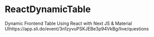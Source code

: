 # ReactDynamicTable
Dynamic Frontend Table Using React with Next JS &amp; Material UIhttps://app.sli.do/event/3n1zyvuPSKJEBe3p94VkBg/live/questions
